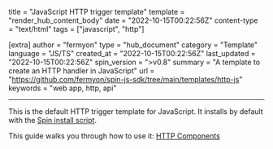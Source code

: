 title = "JavaScript HTTP trigger template"
template = "render_hub_content_body"
date = "2022-10-15T00:22:56Z"
content-type = "text/html"
tags = ["javascript", "http"]

[extra]
author = "fermyon"
type = "hub_document"
category = "Template"
language = "JS/TS"
created_at = "2022-10-15T00:22:56Z"
last_updated = "2022-10-15T00:22:56Z"
spin_version = ">v0.8"
summary =  "A template to create an HTTP handler in JavaScript"
url = "https://github.com/fermyon/spin-js-sdk/tree/main/templates/http-js"
keywords = "web app, http, api"

---

This is the default HTTP trigger template for JavaScript. It installs by default with the [Spin install script](https://developer.fermyon.com/spin/install#installing-spin).

This guide walks you through how to use it: [HTTP Components](https://developer.fermyon.com/spin/javascript-components#http-components)